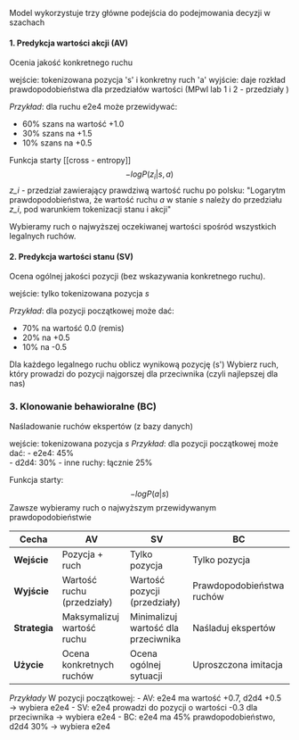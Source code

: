 Model wykorzystuje trzy główne podejścia do podejmowania decyzji w szachach

#### 1. Predykcja wartości akcji (AV)

Ocenia jakość konkretnego ruchu 

wejście: tokenizowana pozycja 's' i konkretny ruch 'a'
wyjście: daje rozkład prawdopodobieństwa dla przedziałów wartości (MPwI lab 1 i 2 - przedziały )

 *Przykład*: dla ruchu e2e4 może przewidywać:
- 60% szans na wartość +1.0
- 30% szans na +1.5
- 10% szans na +0.5

Funkcja starty [[cross - entropy]]
$$-log P(z_i|s,a)$$
_z_i_ - przedział zawierający prawdziwą wartość ruchu
po polsku: "Logarytm prawdopodobieństwa, że wartość ruchu *a* w stanie *s* należy do przedziału _z_i_, pod warunkiem tokenizacji stanu i akcji"

Wybieramy ruch o najwyższej oczekiwanej wartości spośród wszystkich legalnych ruchów.

#### 2. Predykcja wartości stanu (SV)

Ocena ogólnej jakości pozycji (bez wskazywania konkretnego ruchu).

wejście: tylko tokenizowana pozycja _s_

 _Przykład_: dla pozycji początkowej może dać:
- 70% na wartość 0.0 (remis)    
- 20% na +0.5    
- 10% na -0.5

Dla każdego legalnego ruchu oblicz wynikową pozycję (s')
Wybierz ruch, który prowadzi do pozycji najgorszej dla przeciwnika (czyli najlepszej dla nas)



### 3. Klonowanie behawioralne (BC)
Naśladowanie ruchów ekspertów (z bazy danych)


wejście:  tokenizowana pozycja _s_
 _Przykład_: dla pozycji początkowej może dać:
	- e2e4: 45%  
	- d2d4: 30%
	- inne ruchy: łącznie 25%


Funkcja starty:
$$-log P(a|s)$$
Zawsze wybieramy ruch o najwyższym przewidywanym prawdopodobieństwie


| Cecha         | AV                         | SV                                  | BC                        |
| ------------- | -------------------------- | ----------------------------------- | ------------------------- |
| **Wejście**   | Pozycja + ruch             | Tylko pozycja                       | Tylko pozycja             |
| **Wyjście**   | Wartość ruchu (przedziały) | Wartość pozycji (przedziały)        | Prawdopodobieństwa ruchów |
| **Strategia** | Maksymalizuj wartość ruchu | Minimalizuj wartość dla przeciwnika | Naśladuj ekspertów        |
| **Użycie**    | Ocena konkretnych ruchów   | Ocena ogólnej sytuacji              | Uproszczona imitacja      |


_Przykłady_
 W pozycji początkowej:
    - AV: e2e4 ma wartość +0.7, d2d4 +0.5 → wybiera e2e4
    - SV: e2e4 prowadzi do pozycji o wartości -0.3 dla przeciwnika → wybiera e2e4
    - BC: e2e4 ma 45% prawdopodobieństwo, d2d4 30% → wybiera e2e4